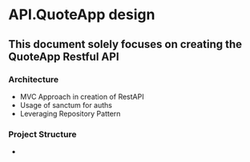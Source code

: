 # API.QuoteApp design

## This document solely focuses on creating the QuoteApp Restful API

### Architecture

- MVC Approach in creation of RestAPI
- Usage of sanctum for auths
- Leveraging Repository Pattern

### Project Structure

- 
